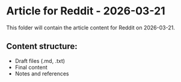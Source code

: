 # Article for Reddit - 2026-03-21

This folder will contain the article content for Reddit on 2026-03-21.

## Content structure:
- Draft files (.md, .txt)
- Final content
- Notes and references
